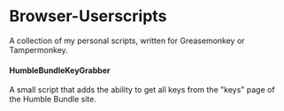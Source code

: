 # Browser-Userscripts
A collection of my personal scripts, written for Greasemonkey or Tampermonkey.

#### HumbleBundleKeyGrabber
A small script that adds the ability to get all keys from the "keys" page of the Humble Bundle site.
